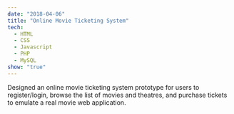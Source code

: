 ```yaml
---
date: "2018-04-06"
title: "Online Movie Ticketing System"
tech:
  - HTML
  - CSS
  - Javascript
  - PHP
  - MySQL
show: "true"
---
```


Designed an online movie ticketing system prototype for users to register/login, browse the list of movies and theatres, and purchase tickets to emulate a real movie web application.
